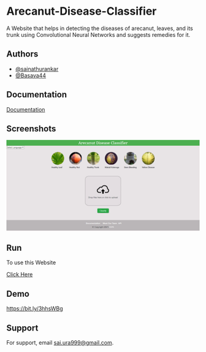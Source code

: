 # Arecanut-Disease-Classifier

A Website that helps in detecting the
diseases of arecanut, leaves, and its trunk using Convolutional
Neural Networks and suggests remedies for it.
## Authors

- [@sainathurankar](https://github.com/sainathurankar)
- [@Basava44](https://github.com/Basava44)
## Documentation

[Documentation](https://bit.ly/2ULbNbu)

  
## Screenshots

![Website Screenshot](images/UI.PNG)


## Run

To use this Website

[Click Here](https://bit.ly/3jCbLNo)


  
## Demo

https://bit.ly/3hhsWBg

  
## Support

For support, email sai.ura999@gmail.com.

  
